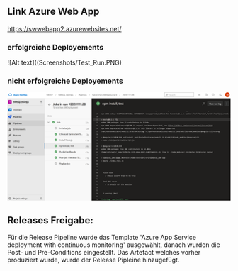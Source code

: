 

## Link Azure Web App

https://swwebapp2.azurewebsites.net/

### erfolgreiche Deployements
![Alt text]((Screenshots/Test_Run.PNG)


### nicht erfolgreiche Deployements

![Screenshot](Screenshots/Test_Run.PNG)

## Releases Freigabe:
Für die Release Pipeline wurde das Template 'Azure App Service deployment with continuous monitoring' ausgewählt, danach wurden die Post- und Pre-Conditions eingestellt.
Das Artefact welches vorher produziert wurde, wurde der Release Pipleine hinzugefügt.

